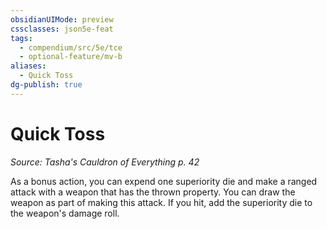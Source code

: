```yaml
---
obsidianUIMode: preview
cssclasses: json5e-feat
tags:
  - compendium/src/5e/tce
  - optional-feature/mv-b
aliases:
  - Quick Toss
dg-publish: true
---
```

# Quick Toss
*Source: Tasha's Cauldron of Everything p. 42*  

As a bonus action, you can expend one superiority die and make a ranged attack with a weapon that has the thrown property. You can draw the weapon as part of making this attack. If you hit, add the superiority die to the weapon's damage roll.